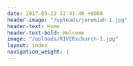 ```yaml
---
date: 2017-05-22 22:41:40 +0000
header-image: "/uploads/jeremiah-1.jpg"
header-text: Home
header-text-bold: Welcome
image: "/uploads/RIVERxchurch-1.jpg"
layout: index
navigation_weight: 1
---
```


